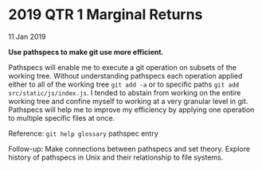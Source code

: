 # 2019 QTR 1 Marginal Returns

11 Jan 2019

**Use pathspecs to make git use more efficient.**

Pathspecs will enable me to execute a git operation on subsets of the working tree. Without understanding pathspecs each operation applied either to all of the working tree `git add -a` or to specific paths `git add src/static/js/index.js`. I tended to abstain from working on the entire working tree and confine myself to working at a very granular level in git. Pathspecs will help me to improve my efficiency by applying one operation to multiple specific files at once.

Reference: `git help glossary` pathspec entry

Follow-up: Make connections between pathspecs and set theory. Explore history of pathspecs in Unix and their relationship to file systems.
